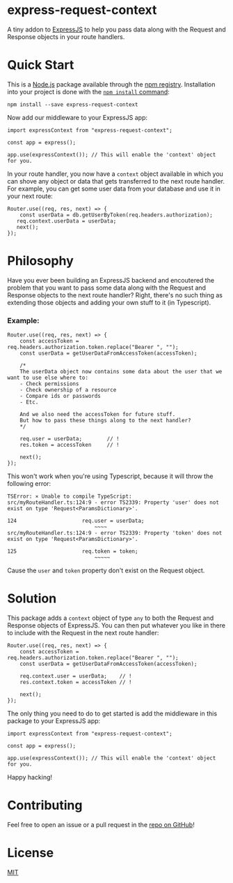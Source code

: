 # express-request-context

A tiny addon to [ExpressJS](https://www.npmjs.com/package/express) to help you pass data along with the Request and Response objects in your route handlers.

# Quick Start

This is a [Node.js](https://nodejs.org/en/) package available through the [npm registry](https://nodejs.org/en/).
Installation into your project is done with the [`npm install` command](https://docs.npmjs.com/downloading-and-installing-packages-locally):

	npm install --save express-request-context
	
Now add our middleware to your ExpressJS app:

	import expressContext from "express-request-context";

	const app = express();
	
	app.use(expressContext()); // This will enable the 'context' object for you.

In your route handler, you now have a `context` object available in which you can shove any object or data that gets transferred to the next route handler. For example, you can get some user data from your database and use it in your next route:

    Router.use((req, res, next) => {
		const userData = db.getUserByToken(req.headers.authorization);
       req.context.userData = userData;
       next();
    });


# Philosophy

Have you ever been building an ExpressJS backend and encoutered the problem that you want to pass some data along with the Request and Response objects to the next route handler? Right, there's no such thing as extending those objects and adding your own stuff to it (in Typescript).

### Example:

    Router.use((req, res, next) => {
        const accessToken = req.headers.authorization.token.replace("Bearer ", "");
        const userData = getUserDataFromAccessToken(accessToken);
        
        /*
        The userData object now contains some data about the user that we want to use else where to:
        - Check permissions
        - Check ownership of a resource
        - Compare ids or passwords
        - Etc.
        
        And we also need the accessToken for future stuff.
        But how to pass these things along to the next handler?
        */
        
        req.user = userData; 		// !
        res.token = accessToken 	// !
   
        next();
    });
    
This won't work when you're using Typescript, because it will throw the following error:

	TSError: ⨯ Unable to compile TypeScript:
	src/myRouteHandler.ts:124:9 - error TS2339: Property 'user' does not exist on type 'Request<ParamsDictionary>'.
	
	124                     req.user = userData;
	                            ~~~~
	src/myRouteHandler.ts:124:9 - error TS2339: Property 'token' does not exist on type 'Request<ParamsDictionary>'.
	
	125                     req.token = token;
	                            ~~~~~

Cause the `user` and `token` property don't exist on the Request object.

# Solution

This package adds a `context` object of type `any` to both the Request and Response objects of ExpressJS. You can then put whatever you like in there to include with the Request in the next route handler:

    Router.use((req, res, next) => {
        const accessToken = req.headers.authorization.token.replace("Bearer ", "");
        const userData = getUserDataFromAccessToken(accessToken);
        
        req.context.user = userData; 	// !
        res.context.token = accessToken	// !
   
        next();
    });

The only thing you need to do to get started is add the middleware in this package to your ExpressJS app:

	import expressContext from "express-request-context";

	const app = express();
	
	app.use(expressContext()); // This will enable the 'context' object for you.

Happy hacking!

# Contributing

Feel free to open an issue or a pull request in the [repo on GitHub](https://github.com/KoenBrouwer/express-request-context/pulls)!

# License

[MIT](https://en.wikipedia.org/wiki/MIT_License)


